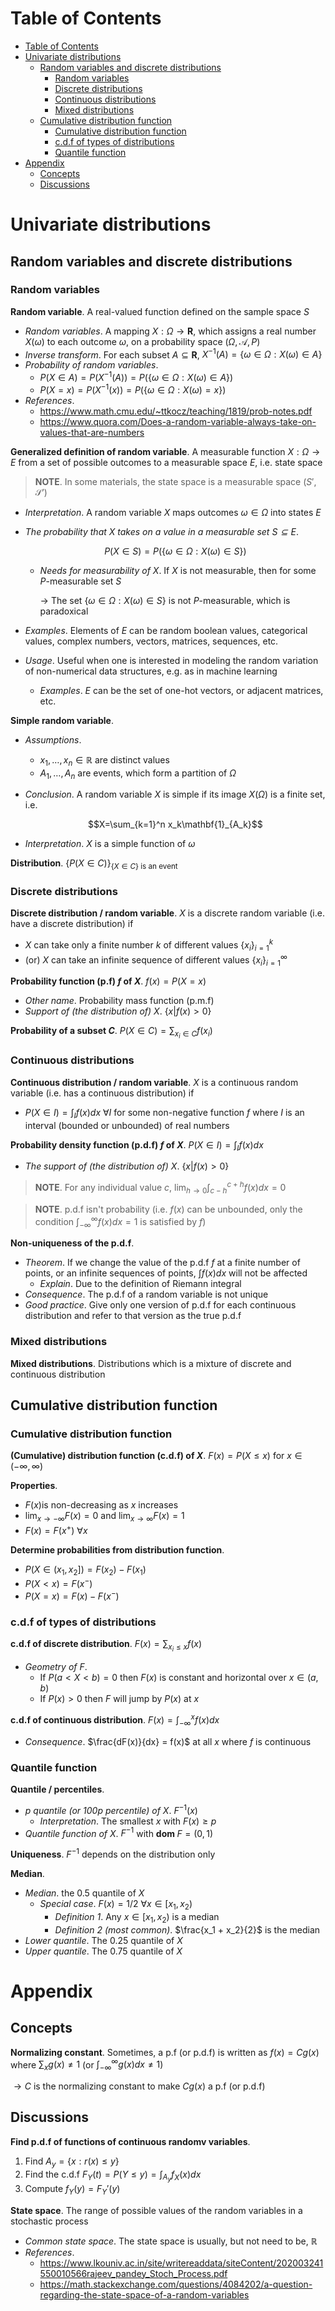 <!-- TOC titleSize:1 tabSpaces:2 depthFrom:1 depthTo:6 withLinks:1 updateOnSave:1 orderedList:0 skip:0 title:1 charForUnorderedList:* -->
# Table of Contents
- [Table of Contents](#table-of-contents)
- [Univariate distributions](#univariate-distributions)
  - [Random variables and discrete distributions](#random-variables-and-discrete-distributions)
    - [Random variables](#random-variables)
    - [Discrete distributions](#discrete-distributions)
    - [Continuous distributions](#continuous-distributions)
    - [Mixed distributions](#mixed-distributions)
  - [Cumulative distribution function](#cumulative-distribution-function)
    - [Cumulative distribution function](#cumulative-distribution-function-1)
    - [c.d.f of types of distributions](#cdf-of-types-of-distributions)
    - [Quantile function](#quantile-function)
- [Appendix](#appendix)
  - [Concepts](#concepts)
  - [Discussions](#discussions)
<!-- /TOC -->

# Univariate distributions
## Random variables and discrete distributions
### Random variables
**Random variable**. A real-valued function defined on the sample space $S$
* *Random variables*. A mapping $X: \Omega \to \textbf{R}$, which assigns a real number $X(\omega)$ to each outcome $\omega$, on a probability space $(\Omega, \mathcal{A}, P)$
* *Inverse transform*. For each subset $A \subseteq \textbf{R}$, $X^{-1}(A) = \{\omega \in \Omega:X(\omega) \in A\}$
* *Probability of random variables*.
    * $P(X \in A) = P(X^{-1}(A)) = P(\{\omega \in \Omega:X(\omega) \in A\})$
    * $P(X = x) = P(X^{-1}(x)) = P(\{\omega \in \Omega:X(\omega) = x\})$
* *References*.
    * https://www.math.cmu.edu/~ttkocz/teaching/1819/prob-notes.pdf
    * https://www.quora.com/Does-a-random-variable-always-take-on-values-that-are-numbers

**Generalized definition of random variable**. A measurable function $X:\Omega\to E$ from a set of possible outcomes to a measurable space $E$, i.e. state space

>**NOTE**. In some materials, the state space is a measurable space $(S',\mathcal{S}')$

* *Interpretation*. A random variable $X$ maps outcomes $\omega\in\Omega$ into states $E$
* *The probability that $X$ takes on a value in a measurable set $S\subseteq E$*.

    $$P(X\in S)=P(\{\omega\in\Omega:X(\omega)\in S\})$$

    * *Needs for measurability of $X$*. If $X$ is not measurable, then for some $P$-measurable set $S$

        $\to$ The set $\{\omega\in\Omega:X(\omega)\in S\}$ is not $P$-measurable, which is paradoxical
* *Examples*. Elements of $E$ can be random boolean values, categorical values, complex numbers, vectors, matrices, sequences, etc.
* *Usage*. Useful when one is interested in modeling the random variation of non-numerical data structures, e.g. as in machine learning
    * *Examples*. $E$ can be the set of one-hot vectors, or adjacent matrices, etc.

**Simple random variable**. 
* *Assumptions*.
    * $x_1,\dots,x_n\in\mathbb{R}$ are distinct values
    * $A_1,\dots,A_n$ are events, which form a partition of $\Omega$
* *Conclusion*. A random variable $X$ is simple if its image $X(\Omega)$ is a finite set, i.e.

    $$X=\sum_{k=1}^n x_k\mathbf{1}_{A_k}$$

* *Interpretation*. $X$ is a simple function of $\omega$

**Distribution**. $\{P(X \in C)\}_{\{X \in C\} \text{ is an event}}$

### Discrete distributions
**Discrete distribution / random variable**. $X$ is a discrete random variable (i.e. have a discrete distribution) if
* $X$ can take only a finite number $k$ of different values $\{x_i\}_{i=1}^k$
* (or) $X$ can take an infinite sequence of different values $\{x_i\}_{i=1}^\infty$

**Probability function (p.f) $f$ of $X$**. $f(x) = P(X = x)$
* *Other name*. Probability mass function (p.m.f)
* *Support of (the distribution of) $X$*. $\{x|f(x) > 0\}$

**Probability of a subset $C$**. $P(X \in C) = \sum_{x_i \in C} f(x_i)$

### Continuous distributions
**Continuous distribution / random variable**. $X$ is a continuous random variable (i.e. has a continuous distribution) if
* $P(X \in I) = \int_I f(x) dx$ $\forall I$ for some non-negative function $f$ where $I$ is an interval (bounded or unbounded) of real numbers

**Probability density function (p.d.f) $f$ of $X$**. $P(X \in I) = \int_I f(x) dx$
* *The support of (the distribution of) $X$*. $\{x|f(x) > 0\}$

>**NOTE**. For any individual value $c$, $\lim_{h \to 0} \int_{c-h}^{c+h} f(x) dx = 0$

>**NOTE**. p.d.f isn't probability (i.e. $f(x)$ can be unbounded, only the condition $\int_{-\infty}^\infty f(x) dx = 1$ is satisfied by $f$)

**Non-uniqueness of the p.d.f**.
* *Theorem*. If we change the value of the p.d.f $f$ at a finite number of points, or an infinite sequences of points, $\int f(x) dx$ will not be affected
    * *Explain*. Due to the definition of Riemann integral
* *Consequence*. The p.d.f of a random variable is not unique
* *Good practice*. Give only one version of p.d.f for each continuous distribution and refer to that version as the true p.d.f

### Mixed distributions
**Mixed distributions**. Distributions which is a mixture of discrete and continuous distribution

## Cumulative distribution function
### Cumulative distribution function
**(Cumulative) distribution function (c.d.f) of $X$**. $F(x) = P(X \leq x)$ for $x \in (-\infty, \infty)$

**Properties**.
* $F(x)$is non-decreasing as $x$ increases
* $\lim_{x \to -\infty} F(x) = 0$ and $\lim_{x \to \infty} F(x) = 1$
* $F(x) = F(x^+)$ $\forall x$

**Determine probabilities from distribution function**.
* $P(X \in (x_1, x_2]) = F(x_2) - F(x_1)$
* $P(X < x) = F(x^-)$
* $P(X = x) = F(x) - F(x^-)$

### c.d.f of types of distributions
**c.d.f of discrete distribution**. $F(x) = \sum_{x_i \leq x} f(x)$
* *Geometry of $F$*. 
    * If $P(a < X < b) = 0$ then $F(x)$ is constant and horizontal over $x \in (a, b)$
    * If $P(x) > 0$ then $F$ will jump by $P(x)$ at $x$

**c.d.f of continuous distribution**. $F(x) = \int_{-\infty}^x f(x) dx$
* *Consequence*. $\frac{dF(x)}{dx} = f(x)$ at all $x$ where $f$ is continuous

### Quantile function
**Quantile / percentiles**.
* *$p$ quantile (or $100p$ percentile) of $X$*. $F^{-1}(x)$
    * *Interpretation*. The smallest $x$ with $F(x) \geq p$
* *Quantile function of $X$*. $F^{-1}$ with $\textbf{dom } F = (0, 1)$

**Uniqueness**. $F^{-1}$ depends on the distribution only

**Median**.
* *Median*. the $0.5$ quantile of $X$
    * *Special case*. $F(x) = 1/2$ $\forall x \in [x_1, x_2)$
        * *Definition 1*. Any $x \in [x_1, x_2)$ is a median
        * *Definition 2 (most common)*. $\frac{x_1 + x_2}{2}$ is the median
* *Lower quantile*. The $0.25$ quantile of $X$
* *Upper quantile*. The $0.75$ quantile of $X$

# Appendix
## Concepts
**Normalizing constant**. Sometimes, a p.f (or p.d.f) is written as $f(x) = C g(x)$ where $\sum_x g(x) \neq 1$ (or $\int_{-\infty}^\infty g(x) dx \neq 1$)

$\to C$ is the normalizing constant to make $C g(x)$ a p.f (or p.d.f)

## Discussions
**Find p.d.f of functions of continuous randomv variables**.
1. Find $A_y = \{x:r(x) \leq y\}$
2. Find the c.d.f $F_Y(t) = P(Y \leq y) = \int_{A_y} f_X(x) dx$
3. Compute $f_Y(y) = F_Y'(y)$

**State space**. The range of possible values of the random variables in a stochastic process
* *Common state space*. The state space is usually, but not need to be, $\mathbb{R}$
* *References*. 
    * https://www.lkouniv.ac.in/site/writereaddata/siteContent/202003241550010566rajeev_pandey_Stoch_Process.pdf
    * https://math.stackexchange.com/questions/4084202/a-question-regarding-the-state-space-of-a-random-variables